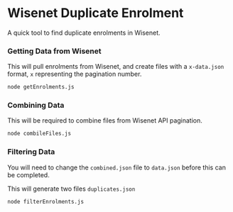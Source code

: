 # Wisenet Duplicate Enrolment

A quick tool to find duplicate enrolments in Wisenet.

### Getting Data from Wisenet

This will pull enrolments from Wisenet, and create files with a `x-data.json` format, `x` representing the pagination number.

```sh
node getEnrolments.js
```

### Combining Data

This will be required to combine files from Wisenet API pagination.

```sh
node combileFiles.js
```

### Filtering Data

You will need to change the `combined.json` file to `data.json` before this can be completed.

This will generate two files `duplicates.json` 

```sh
node filterEnrolments.js
```
